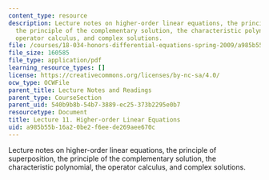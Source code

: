 ```yaml
---
content_type: resource
description: Lecture notes on higher-order linear equations, the principle of superposition,
  the principle of the complementary solution, the characteristic polynomial, the
  operator calculus, and complex solutions.
file: /courses/18-034-honors-differential-equations-spring-2009/a985b55b16a20be2f6eede269aee670c_MIT18_034s09_lec11.pdf
file_size: 160585
file_type: application/pdf
learning_resource_types: []
license: https://creativecommons.org/licenses/by-nc-sa/4.0/
ocw_type: OCWFile
parent_title: Lecture Notes and Readings
parent_type: CourseSection
parent_uid: 540b9b8b-54b7-3889-ec25-373b2295e0b7
resourcetype: Document
title: Lecture 11. Higher-order Linear Equations
uid: a985b55b-16a2-0be2-f6ee-de269aee670c
---
```

Lecture notes on higher-order linear equations, the principle of superposition, the principle of the complementary solution, the characteristic polynomial, the operator calculus, and complex solutions.
